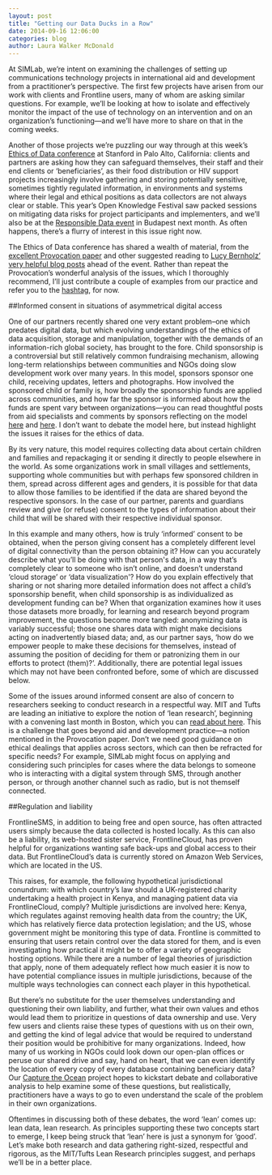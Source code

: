 ```yaml
---
layout: post
title: "Getting our Data Ducks in a Row"
date: 2014-09-16 12:06:00
categories: blog
author: Laura Walker McDonald
---
```

At SIMLab, we’re intent on examining the challenges of setting up communications technology projects in international aid and development from a practitioner’s perspective. The first few projects have arisen from our work with clients and Frontline users, many of whom are asking similar questions. For example, we’ll be looking at how to isolate and effectively monitor the impact of the use of technology on an intervention and on an organization’s functioning&mdash;and we’ll have more to share on that in the coming weeks.

Another of those projects we’re puzzling our way through at this week’s [Ethics of Data conference](http://pacscenter.stanford.edu/content/ethics-data-conference) at Stanford in Palo Alto, California: clients and partners are asking how they can safeguard themselves, their staff and their end clients or ‘beneficiaries’, as their food distribution or HIV support projects increasingly involve gathering and storing potentially sensitive, sometimes tightly regulated information, in environments and systems where their legal and ethical positions as data collectors are not always clear or stable. This year’s Open Knowledge Festival saw packed sessions on mitigating data risks for project participants and implementers, and we’ll also be at the [Responsible Data event](https://responsibledata.io/) in Budapest next month. As often happens, there’s a flurry of interest in this issue right now.

The Ethics of Data conference has shared a wealth of material, from the [excellent Provocation paper](http://pacscenter.stanford.edu/content/provocation) and other suggested reading to [Lucy Bernholz’ very helpful blog posts](http://philanthropy.blogspot.de/search/label/%23ethicsofdata) ahead of the event. Rather than repeat the Provocation’s wonderful analysis of the issues, which I thoroughly recommend, I’ll just contribute a couple of examples from our practice and refer you to the [hashtag](https://twitter.com/search?q=eod14&src=typd), for now.

##Informed consent in situations of asymmetrical digital access

One of our partners recently shared one very extant problem–one which predates digital data, but which evolving understandings of the ethics of data acquisition, storage and manipulation, together with the demands of an information-rich global society, has brought to the fore. Child sponsorship is a controversial but still relatively common fundraising mechanism, allowing long-term relationships between communities and NGOs doing slow development work over many years. In this model, sponsors sponsor one child, receiving updates, letters and photographs. How involved the sponsored child or family is, how broadly the sponsorship funds are applied across communities, and how far the sponsor is informed about how the funds are spent vary between organizations&mdash;you can read thoughtful posts from aid specialists and comments by sponsors reflecting on the model [here](http://marianne-elliott.com/2010/05/child-sponsorships-are-they-effective-aid/) and [here](http://devpolicy.org/child-sponsorship-works20120411/). I don’t want to debate the model here, but instead highlight the issues it raises for the ethics of data.

By its very nature, this model requires collecting data about certain children and families and repackaging it or sending it directly to people elsewhere in the world. As some organizations work in small villages and settlements, supporting whole communities but with perhaps few sponsored children in them, spread across different ages and genders, it is possible for that data to allow those families to be identified if the data are shared beyond the respective sponsors. In the case of our partner, parents and guardians review and give (or refuse) consent to the types of information about their child that will be shared with their respective individual sponsor.

In this example and many others, how is truly ‘informed’ consent to be obtained, when the person giving consent has a completely different level of digital connectivity than the person obtaining it? How can you accurately describe what you’ll be doing with that person's data, in a way that’s completely clear to someone who isn’t online, and doesn’t understand ‘cloud storage’ or ‘data visualization'?  How do you explain effectively that sharing or not sharing more detailed information does not affect a child’s sponsorship benefit, when child sponsorship is as individualized as development funding can be? When that organization examines how it uses those datasets more broadly, for learning and research beyond program improvement, the questions become more tangled: anonymizing data is variably successful; those one shares data with might make decisions acting on inadvertently biased data; and, as our partner says, ‘how do we empower people to make these decisions for themselves, instead of assuming the position of deciding for them or patronizing them in our efforts to protect (them)?’. Additionally, there are potential legal issues which may not have been confronted before, some of which are discussed below.

Some of the issues around informed consent are also of concern to researchers seeking to conduct research in a respectful way. MIT and Tufts are leading an initiative to explore the notion of ‘lean research’, beginning with a convening last month in Boston, which you can [read about here](http://d-lab.mit.edu/news/idin-cite-d-lab-scale-ups-and-tufts-university-host-convening-explore-human-centered-approach). This is a challenge that goes beyond aid and development practice&mdash;a notion mentioned in the Provocation paper. Don’t we need good guidance on ethical dealings that applies across sectors, which can then be refracted for specific needs? For example, SIMLab might focus on applying and considering such principles for cases where the data belongs to someone who is interacting with a digital system through SMS, through another person, or through another channel such as radio, but is not themself connected.

##Regulation and liability

FrontlineSMS, in addition to being free and open source, has often attracted users simply because the data collected is hosted locally. As this can also be a liability, its web-hosted sister service, FrontlineCloud, has proven helpful for organizations wanting safe back-ups and global access to their data. But FrontlineCloud’s data is currently stored on Amazon Web Services, which are located in the US.

This raises, for example, the following hypothetical jurisdictional conundrum: with which country’s law should a UK-registered charity undertaking a health project in Kenya, and managing patient data via FrontlineCloud, comply? Multiple jurisdictions are involved here: Kenya, which regulates against removing health data from the country; the UK, which has relatively fierce data protection legislation; and the US, whose government might be monitoring this type of data. Frontline is committed to ensuring that users retain control over the data stored for them, and is even investigating how practical it might be to offer a variety of geographic hosting options. While there are a number of legal theories of jurisdiction that apply, none of them adequately reflect how much easier it is now to have potential compliance issues in multiple jurisdictions, because of the multiple ways technologies can connect each player in this hypothetical.

But there’s no substitute for the user themselves understanding and questioning their own liability, and further, what their own values and ethos would lead them to prioritize in questions of data ownership and use. Very few users and clients raise these types of questions with us on their own, and getting the kind of legal advice that would be required to understand their position would be prohibitive for many organizations. Indeed, how many of us working in NGOs could look down our open-plan offices or peruse our shared drive and say, hand on heart, that we can even identify the location of every copy of every database containing beneficiary data? Our [Capture the Ocean](http://www.capturetheocean.com/) project hopes to kickstart debate and collaborative analysis to help examine some of these questions, but realistically, practitioners have a ways to go to even understand the scale of the problem in their own organizations.

Oftentimes in discussing both of these debates, the word ‘lean’ comes up: lean data, lean research. As principles supporting these two concepts start to emerge, I keep being struck that ‘lean’ here is just a synonym for ‘good’. Let’s make both research and data gathering right-sized, respectful and rigorous, as the MIT/Tufts Lean Research principles suggest, and perhaps we’ll be in a better place.

